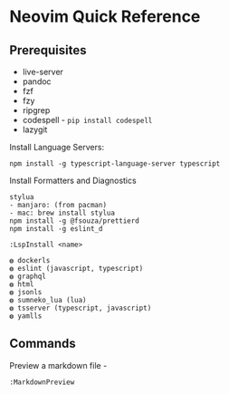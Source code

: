 # Neovim Quick Reference

## Prerequisites
- live-server
- pandoc
- fzf
- fzy
- ripgrep
- codespell - `pip install codespell`
- lazygit

Install Language Servers:

```
npm install -g typescript-language-server typescript
```

Install Formatters and Diagnostics
```
stylua 
- manjaro: (from pacman)
- mac: brew install stylua
npm install -g @fsouza/prettierd
npm install -g eslint_d
```

`:LspInstall <name>`
```
◍ dockerls 
◍ eslint (javascript, typescript)
◍ graphql 
◍ html 
◍ jsonls 
◍ sumneko_lua (lua)
◍ tsserver (typescript, javascript)
◍ yamlls 
```


## Commands

Preview a markdown file -
```
:MarkdownPreview
```
